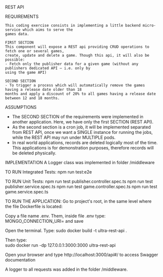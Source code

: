 REST API

REQUIREMENTS

    This coding exercise consists in implementing a little backend micro-service which aims to serve the
    games data.

    FIRST SECTION
    This component will expose a REST api providing CRUD operations to fetch one or several games,
    create, update and delete a game. Though this api, it will also be possible:
    - Fetch only the publisher data for a given game (without any publishers dedicated API – i.e. only by
    using the game API)

    SECOND SECTION
    - To trigger a process which will automatically remove the games having a release date older than 18
    months and apply a discount of 20% to all games having a release date between 12 and 18 months.


ASSUMPTIONS
- The SECOND SECTION of the requirements were implemented in another application. Here, we have only the first SECTION (REST API).
- As the second section is a cron job, it will be implemented separated from REST API, once we want a SINGLE instance for running the jobs, while the REST API may run under MULTIPLE pods.
- In real world applications, records are deleted logically most of the time. This applications is for demonstration purposes, therefore records will be deleted physically.

IMPLEMENTATION
A Logger class was implemented in folder /middleware

TO RUN Integrated Tests:
npm run test:e2e

TO RUN Unit Tests:
npm run test publisher.controller.spec.ts
npm run test publisher.service.spec.ts
npm run test game.controller.spec.ts
npm run test game.service.spec.ts


TO RUN THE APPLICATION:
Go to project's root, in the same level where the file Dockerfile is located:

Copy a file name .env. Them, inside file .env type:
MONGO_CONNECTION_URI=<mongodb connection string you have access> 
and save

Open the terminal. Type:
  sudo docker build -t ultra-rest-api .

Then type:  
  sudo docker run -dp 127.0.0.1:3000:3000 ultra-rest-api


Open your browser and type http://localhost:3000/api#/ to access Swagger documentation

A logger to all requests was added in the folder /middleware.  





